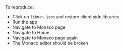 To reproduce:
- Click on `libman.json` and restore client side libraries
- Run the app
- Navigate to Monaco page
- Navigate to Home
- Navigate to Monaco page again
- The Monaco editor should be broken
